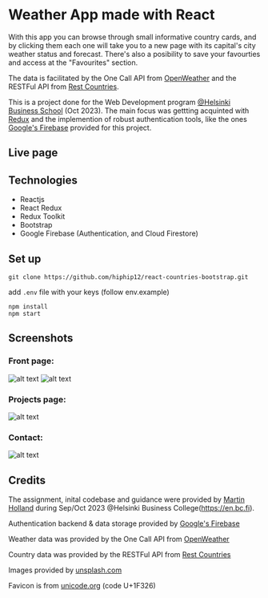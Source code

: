 # Weather App made with React

With this app you can browse through small informative country cards, and by clicking them each one will take you to a new page with its capital's city weather status and forecast. There's also a posibility to save your favourties and access at the "Favourites" section.

The data is facilitated by the One Call API from [OpenWeather](https://openweathermap.org/) and the RESTFul API from [Rest Countries](https://restcountries.com/).

This is a project done for the Web Development program [@Helsinki Business School](https://en.bc.fi) (Oct 2023). The main focus was gettting acquinted with [Redux](https://react-redux.js.org/) and the implemention of robust authentication tools, like the ones [Google's Firebase](https://firebase.google.com/) provided for this project.

## Live page



## Technologies

- Reactjs
- React Redux
- Redux Toolkit
- Bootstrap
- Google Firebase (Authentication, and Cloud Firestore)

## Set up

```shell
git clone https://github.com/hiphip12/react-countries-bootstrap.git
```
add `.env` file with your keys (follow env.example)

```shell
npm install
npm start
```

## Screenshots



### Front page:
![alt text](assets/Screenshot_frontpage1.png)
![alt text](assets/Screenshot_frontpage2.png)

### Projects page:
![alt text](assets/Screenshot_projects1.png)

### Contact:
![alt text](assets/Screenshot_contact.png)

## Credits

The assignment, inital codebase and guidance were provided by [Martin Holland](https://github.com/martin-holland) during Sep/Oct 2023 @Helsinki Business College(https://en.bc.fi).

Authentication backend & data storage provided by [Google's Firebase](https://firebase.google.com/)

Weather data was provided by the One Call API from [OpenWeather](https://openweathermap.org/)

Country data was provided by the RESTFul API from [Rest Countries](https://restcountries.com/)

Images provided by [unsplash.com](https://unsplash.com/photos/sea-near-rocks-during-black-clouds-pCqyc6EgQwE)

Favicon is from [unicode.org](https://unicode.org/emoji/charts/full-emoji-list.html#1f326) (code U+1F326)
